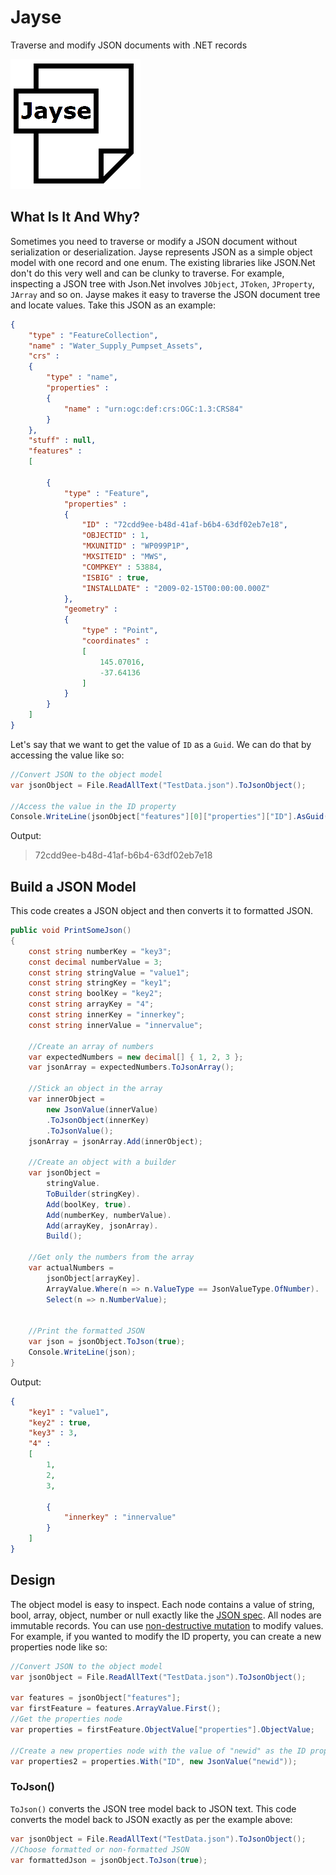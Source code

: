 # Jayse

Traverse and modify JSON documents with .NET records

![diagram](https://github.com/MelbourneDeveloper/Jayse/blob/main/Images/IconSmall.png) 

## What Is It And Why?
Sometimes you need to traverse or modify a JSON document without serialization or deserialization. Jayse represents JSON as a simple object model with one record and one enum. The existing libraries like JSON.Net don't do this very well and can be clunky to traverse. For example, inspecting a JSON tree with Json.Net involves `JObject`, `JToken`, `JProperty`, `JArray` and so on. Jayse makes it easy to traverse the JSON document tree and locate values. Take this JSON as an example:

```JSON
{
    "type" : "FeatureCollection",
    "name" : "Water_Supply_Pumpset_Assets",
    "crs" : 
    {
        "type" : "name",
        "properties" : 
        {
            "name" : "urn:ogc:def:crs:OGC:1.3:CRS84"
        }
    },
    "stuff" : null,
    "features" : 
    [
        
        {
            "type" : "Feature",
            "properties" : 
            {
                "ID" : "72cdd9ee-b48d-41af-b6b4-63df02eb7e18",
                "OBJECTID" : 1,
                "MXUNITID" : "WP099P1P",
                "MXSITEID" : "MWS",
                "COMPKEY" : 53884,
                "ISBIG" : true,
                "INSTALLDATE" : "2009-02-15T00:00:00.000Z"
            },
            "geometry" : 
            {
                "type" : "Point",
                "coordinates" : 
                [
                    145.07016,
                    -37.64136
                ]
            }
        }
    ]
}
```

Let's say that we want to get the value of `ID` as a `Guid`. We can do that by accessing the value like so:

```cs
//Convert JSON to the object model
var jsonObject = File.ReadAllText("TestData.json").ToJsonObject();

//Access the value in the ID property
Console.WriteLine(jsonObject["features"][0]["properties"]["ID"].AsGuid().ToString());
```

Output:

> 72cdd9ee-b48d-41af-b6b4-63df02eb7e18

## Build a JSON Model

This code creates a JSON object and then converts it to formatted JSON.

```cs
public void PrintSomeJson()
{
    const string numberKey = "key3";
    const decimal numberValue = 3;
    const string stringValue = "value1";
    const string stringKey = "key1";
    const string boolKey = "key2";
    const string arrayKey = "4";
    const string innerKey = "innerkey";
    const string innerValue = "innervalue";

    //Create an array of numbers
    var expectedNumbers = new decimal[] { 1, 2, 3 };
    var jsonArray = expectedNumbers.ToJsonArray();

    //Stick an object in the array
    var innerObject =
        new JsonValue(innerValue)
        .ToJsonObject(innerKey)
        .ToJsonValue();
    jsonArray = jsonArray.Add(innerObject);

    //Create an object with a builder
    var jsonObject =
        stringValue.
        ToBuilder(stringKey).
        Add(boolKey, true).
        Add(numberKey, numberValue).
        Add(arrayKey, jsonArray).
        Build();

    //Get only the numbers from the array
    var actualNumbers =
        jsonObject[arrayKey].
        ArrayValue.Where(n => n.ValueType == JsonValueType.OfNumber).
        Select(n => n.NumberValue);


    //Print the formatted JSON
    var json = jsonObject.ToJson(true);
    Console.WriteLine(json);
}
```

Output:

```JSON
{
    "key1" : "value1",
    "key2" : true,
    "key3" : 3,
    "4" : 
    [
        1,
        2,
        3,
        
        {
            "innerkey" : "innervalue"
        }
    ]
}
```

## Design

The object model is easy to inspect. Each node contains a value of string, bool, array, object, number or null exactly like  the [JSON spec](https://www.json.org/json-en.html). All nodes are immutable records. You can use [non-destructive mutation](https://docs.microsoft.com/en-us/dotnet/csharp/whats-new/tutorials/records#non-destructive-mutation) to modify values. For example, if you wanted to modify the ID property, you can create a new properties node like so:

```cs
//Convert JSON to the object model
var jsonObject = File.ReadAllText("TestData.json").ToJsonObject();

var features = jsonObject["features"];
var firstFeature = features.ArrayValue.First();
//Get the properties node
var properties = firstFeature.ObjectValue["properties"].ObjectValue;

//Create a new properties node with the value of "newid" as the ID property
var properties2 = properties.With("ID", new JsonValue("newid"));
```

### ToJson()

`ToJson()` converts the JSON tree model back to JSON text. This code converts the model back to JSON exactly as per the example above:

```cs
var jsonObject = File.ReadAllText("TestData.json").ToJsonObject();
//Choose formatted or non-formatted JSON
var formattedJson = jsonObject.ToJson(true);
```
